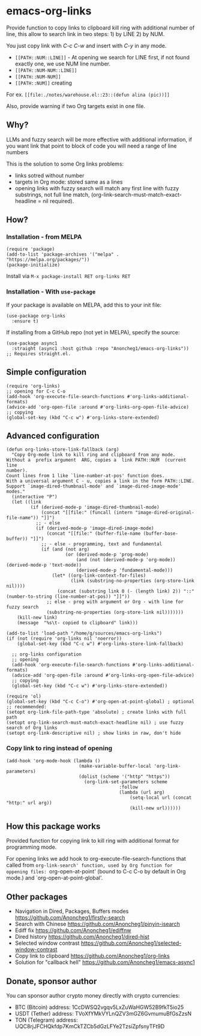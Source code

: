 # emacs-org-links
Provide function to copy links to clipboard kill ring with additional number of line, this allow to search link in two steps: 1) by LINE 2) by NUM.

You just copy link with *C-c C-w* and insert with *C-y* in any mode.

- `[[PATH::NUM::LINE]]` - At opening we search for LINE first, if not found exactly one, we use NUM line number.
- `[[PATH::NUM-NUM::LINE]]`
- `[[PATH::NUM-NUM]]`
- `[[PATH::NUM]]` creating

For ex. `[[file:./notes/warehouse.el::23::(defun alina (pic))]]`

Also, provide warning if two Org targets exist in one file.

## Why?

LLMs and fuzzy search will be more effective with additional information, if you want link that point to block of code you will need a range of line numbers

This is the solution to some Org links problems:
- links sotred without number
- targets in Org mode: stored same as a lines
- opening links with fuzzy search will match any first line with fuzzy substrings, not full line match, (org-link-search-must-match-exact-headline = nil required).

## How?
### Installation - from MELPA
```elisp
(require 'package)
(add-to-list 'package-archives '("melpa" . "https://melpa.org/packages/"))
(package-initialize)
```
Install via `M-x package-install RET org-links RET`

### Installation - With `use-package`
If your package is available on MELPA, add this to your init file:

```elisp
(use-package org-links
  :ensure t)
```

If installing from a GitHub repo (not yet in MELPA), specify the source:
```elisp
(use-package async1
  :straight (async1 :host github :repo "Anoncheg1/emacs-org-links"))
;; Requires straight.el.
```


## Simple configuration

```elisp
(require 'org-links)
;; opening for C-c C-o
(add-hook 'org-execute-file-search-functions #'org-links-additional-formats)
(advice-add 'org-open-file :around #'org-links-org-open-file-advice)
;; copying
(global-set-key (kbd "C-c w") #'org-links-store-extended)
```

## Advanced configuration

```elisp
(defun org-links-store-link-fallback (arg)
  "Copy Org-mode link to kill ring and clipboard from any mode.
Without a  prefix argument  ARG, copies a  link PATH::NUM  (current line
number).
Count lines from 1 like `line-number-at-pos' function does.
With a universal argument C - u, copies a link in the form PATH::LINE.
Support `image-dired-thumbnail-mode' and `image-dired-image-mode' modes."
  (interactive "P")
  (let ((link
         (if (derived-mode-p 'image-dired-thumbnail-mode)
             (concat "[[file:" (funcall (intern "image-dired-original-file-name")) "]]")
           ;; - else
           (if (derived-mode-p 'image-dired-image-mode)
               (concat "[[file:" (buffer-file-name (buffer-base-buffer)) "]]")
             ;; - else - programming, text and fundamental
             (if (and (not arg)
                      (or (derived-mode-p 'prog-mode)
                          (and (not (derived-mode-p 'org-mode)) (derived-mode-p 'text-mode))
                          (derived-mode-p 'fundamental-mode)))
                 (let* ((org-link-context-for-files)
                        (link (substring-no-properties (org-store-link nil))))
                   (concat (substring link 0 (- (length link) 2)) "::" (number-to-string (line-number-at-pos)) "]]"))
               ;; else - prog with argument or Org - with line for fuzzy search
               (substring-no-properties (org-store-link nil)))))))
    (kill-new link)
    (message  "%s\t- copied to clipboard" link)))

(add-to-list 'load-path "/home/g/sources/emacs-org-links")
(if (not (require 'org-links nil 'noerror))
    (global-set-key (kbd "C-c w") #'org-links-store-link-fallback)

  ;; org-links configuration
  ;; opening
  (add-hook 'org-execute-file-search-functions #'org-links-additional-formats)
  (advice-add 'org-open-file :around #'org-links-org-open-file-advice)
  ;; copying
  (global-set-key (kbd "C-c w") #'org-links-store-extended))

(require 'ol)
(global-set-key (kbd "C-c C-o") #'org-open-at-point-global) ; optional
;; recommended:
(setopt org-link-file-path-type 'absolute) ; create links with full path
(setopt org-link-search-must-match-exact-headline nil) ; use fuzzy search of Org links
(setopt org-link-descriptive nil) ; show links in raw, don't hide
```

### Copy link to ring instead of opening
```elisp
(add-hook 'org-mode-hook (lambda ()
                           (make-variable-buffer-local 'org-link-parameters)
                           (dolist (scheme '("http" "https"))
                             (org-link-set-parameters scheme
                                          :follow
                                          (lambda (url arg)
                                              (setq-local url (concat "http:" url arg))
                                              (kill-new url))))))
```

## How this package works

Provided function for copying link to kill ring with additional format for programming mode.

For opening links we add hook to org-execute-file-search-functions that called from `org-link-search' function, used by Org function for oppening files: `org-open-at-point' (bound to C-c C-o by default in Org mode.) and `org-open-at-point-global'.

## Other packages
- Navigation in Dired, Packages, Buffers modes https://github.com/Anoncheg1/firstly-search
- Search with Chinese	https://github.com/Anoncheg1/pinyin-isearch
- Ediff fix		https://github.com/Anoncheg1/ediffnw
- Dired history	https://github.com/Anoncheg1/dired-hist
- Selected window contrast	https://github.com/Anoncheg1/selected-window-contrast
- Copy link to clipboard	https://github.com/Anoncheg1/org-links
- Solution for "callback hell"	https://github.com/Anoncheg1/emacs-async1


## Donate, sponsor author
You can sponsor author crypto money directly with crypto currencies:
- BTC (Bitcoin) address: 1CcDWSQ2vgqv5LxZuWaHGW52B9fkT5io25
- USDT (Tether) address: TVoXfYMkVYLnQZV3mGZ6GvmumuBfGsZzsN
- TON (Telegram) address: UQC8rjJFCHQkfdp7KmCkTZCb5dGzLFYe2TzsiZpfsnyTFt9D
